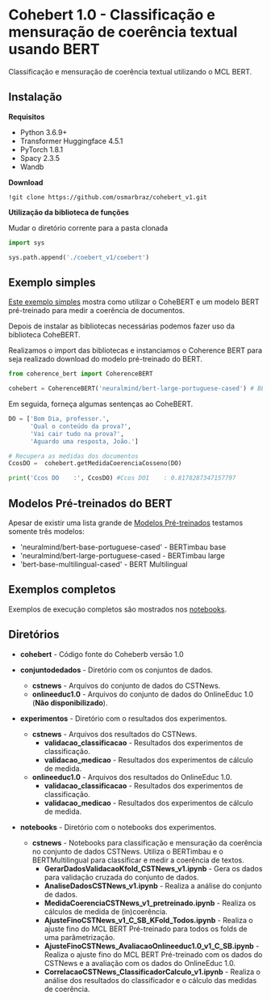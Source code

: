 # Cohebert 1.0 - Classificação e mensuração de coerência textual usando BERT
Classificação e mensuração de coerência textual utilizando o MCL BERT.


## **Instalação**

**Requisitos**

* Python 3.6.9+
* Transformer Huggingface 4.5.1
* PyTorch 1.8.1
* Spacy 2.3.5
* Wandb

**Download**

```
!git clone https://github.com/osmarbraz/cohebert_v1.git
```

**Utilização da biblioteca de funções**

Mudar o diretório corrente para a pasta clonada
```python
import sys

sys.path.append('./coebert_v1/coebert')
```

## Exemplo simples

[Este exemplo simples](notebooks/ExemploCoherenceBERT.ipynb) mostra como utilizar o CoheBERT e um modelo BERT pré-treinado para medir a coerência de documentos.

Depois de instalar as bibliotecas necessárias podemos fazer uso da biblioteca CoheBERT.

Realizamos o import das bibliotecas e instanciamos o Coherence BERT para seja realizado download do modelo pré-treinado do BERT.
````python
from coherence_bert import CoherenceBERT

cohebert = CoherenceBERT('neuralmind/bert-large-portuguese-cased') # BERTimbau large
````

Em seguida, forneça algumas sentenças ao CoheBERT.
````python
DO = ['Bom Dia, professor.',
      'Qual o conteúdo da prova?',
      'Vai cair tudo na prova?',
      'Aguardo uma resposta, João.']      

# Recupera as medidas dos documentos
CcosDO =  cohebert.getMedidaCoerenciaCosseno(DO)

print('Ccos DO    :', CcosDO) #Ccos DO1    : 0.8178287347157797
````

## Modelos Pré-treinados do BERT

Apesar de existir uma lista grande de [Modelos Pré-treinados](https://huggingface.co/models) testamos somente três modelos: 
* 'neuralmind/bert-base-portuguese-cased' - BERTimbau base
* 'neuralmind/bert-large-portuguese-cased - BERTimbau large
* 'bert-base-multilingual-cased' - BERT Multilingual


## Exemplos completos

Exemplos de execução completos são mostrados nos [notebooks](notebooks/cstnews/).

## **Diretórios**
* **cohebert** - Código fonte do Coheberb versão 1.0
* **conjuntodedados** - Diretório com os conjuntos de dados.
  * **cstnews** - Arquivos do conjunto de dados do CSTNews.
  * **onlineeduc1.0** - Arquivos do conjunto de dados do OnlineEduc 1.0 (**Não disponibilizado**).

* **experimentos** - Diretório com o resultados dos experimentos.
  * **cstnews** - Arquivos dos resultados do CSTNews.
    * **validacao_classificacao** - Resultados dos experimentos de classificação.
    * **validacao_medicao** - Resultados dos experimentos de cálculo de medida.
  * **onlineeduc1.0** - Arquivos dos resultados do OnlineEduc 1.0.
    * **validacao_classificacao** - Resultados dos experimentos de classificação.
    * **validacao_medicao** - Resultados dos experimentos de cálculo de medida.

* **notebooks** - Diretório com o notebooks dos experimentos.
  * **cstnews** - Notebooks para classificação e mensuração da coerência no conjunto de dados CSTNews. Utiliza o BERTimbau e o BERTMultilingual para classificar e medir a coerência de textos. 
    * **GerarDadosValidacaoKfold_CSTNews_v1.ipynb** - Gera os dados para validação cruzada do conjunto de dados.
    * **AnaliseDadosCSTNews_v1.ipynb** - Realiza a análise do conjunto de dados.
    * **MedidaCoerenciaCSTNews_v1_pretreinado.ipynb** - Realiza os cálculos de medida de (in)coerência.
    * **AjusteFinoCSTNews_v1_C_SB_KFold_Todos.ipynb** - Realiza o ajuste fino do MCL BERT Pré-treinado para todos os folds de uma parâmetrização.
    * **AjusteFinoCSTNews_AvaliacaoOnlineeduc1.0_v1_C_SB.ipynb** - Realiza o ajuste fino do MCL BERT Pré-treinado com os dados do CSTNews e a avaliação com os dados do OnlineEduc 1.0.
    * **CorrelacaoCSTNews_ClassificadorCalculo_v1.ipynb** - Realiza o análise dos resultados do classificador e o cálculo das medidas de coerência.
 
